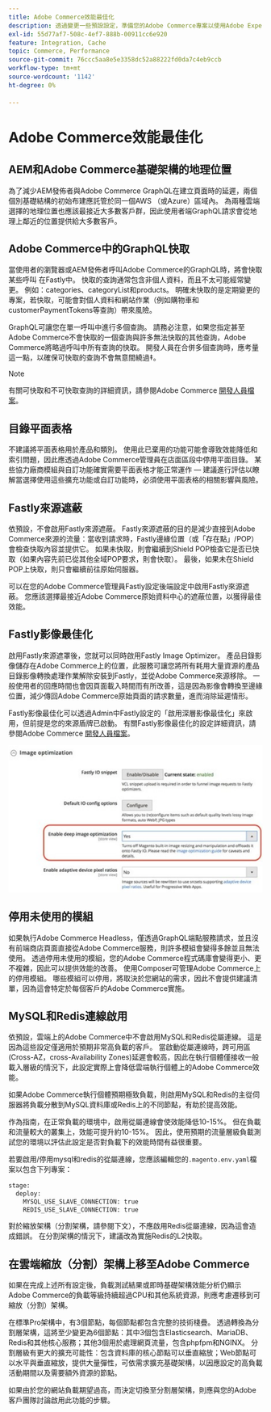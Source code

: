 ```yaml
---
title: Adobe Commerce效能最佳化
description: 透過變更一些預設設定，準備您的Adobe Commerce專案以使用Adobe Experience Manager as a CMS。
exl-id: 55d77af7-508c-4ef7-888b-00911cc6e920
feature: Integration, Cache
topic: Commerce, Performance
source-git-commit: 76ccc5aa8e5e3358dc52a88222fd0da7c4eb9ccb
workflow-type: tm+mt
source-wordcount: '1142'
ht-degree: 0%

---
```


# Adobe Commerce效能最佳化

## AEM和Adobe Commerce基礎架構的地理位置

為了減少AEM發佈者與Adobe Commerce GraphQL在建立頁面時的延遲，兩個個別基礎結構的初始布建應託管於同一個AWS （或Azure）區域內。 為兩種雲端選擇的地理位置也應該最接近大多數客戶群，因此使用者端GraphQL請求會從地理上鄰近的位置提供給大多數客戶。

## Adobe Commerce中的GraphQL快取

當使用者的瀏覽器或AEM發佈者呼叫Adobe Commerce的GraphQL時，將會快取某些呼叫
在Fastly中。 快取的查詢通常包含非個人資料，而且不太可能經常變更。 例如：categories、categoryList和products。 明確未快取的是定期變更的專案，若快取，可能會對個人資料和網站作業（例如購物車和customerPaymentTokens等查詢）帶來風險。

GraphQL可讓您在單一呼叫中進行多個查詢。 請務必注意，如果您指定甚至Adobe Commerce不會快取的一個查詢與許多無法快取的其他查詢，Adobe Commerce將略過呼叫中所有查詢的快取。 開發人員在合併多個查詢時，應考量這一點，以確保可快取的查詢不會無意間繞過‡。

>[!NOTE]
>
> 有關可快取和不可快取查詢的詳細資訊，請參閱Adobe Commerce [開發人員檔案](https://devdocs.magento.com/guides/v2.4/graphql/caching.html)。

## 目錄平面表格

不建議將平面表格用於產品和類別。 使用此已棄用的功能可能會導致效能降低和索引問題，因此應透過Adobe Commerce管理員在店面區段中停用平面目錄。 某些協力廠商模組與自訂功能確實需要平面表格才能正常運作 — 建議進行評估以瞭解當選擇使用這些擴充功能或自訂功能時，必須使用平面表格的相關影響與風險。

## Fastly來源遮蔽

依預設，不會啟用Fastly來源遮蔽。 Fastly來源遮蔽的目的是減少直接到Adobe Commerce來源的流量：當收到請求時，Fastly邊緣位置（或「存在點」/POP）會檢查快取內容並提供它。 如果未快取，則會繼續到Shield POP檢查它是否已快取（如果內容先前已從其他全域POP要求，則會快取）。 最後，如果未在Shield POP上快取，則只會繼續前往原始伺服器。

可以在您的Adobe Commerce管理員Fastly設定後端設定中啟用Fastly來源遮蔽。 您應該選擇最接近Adobe Commerce原始資料中心的遮蔽位置，以獲得最佳效能。

## Fastly影像最佳化

啟用Fastly來源遮罩後，您就可以同時啟用Fastly Image Optimizer。 產品目錄影像儲存在Adobe Commerce上的位置，此服務可讓您將所有耗用大量資源的產品目錄影像轉換處理作業解除安裝到Fastly，並從Adobe Commerce來源移除。 一般使用者的回應時間也會因頁面載入時間而有所改善，這是因為影像會轉換至邊緣位置，減少傳回Adobe Commerce原始頁面的請求數量，進而消除延遲情形。

Fastly影像最佳化可以透過Admin中Fastly設定的「啟用深層影像最佳化」來啟用，但前提是您的來源盾牌已啟動。 有關Fastly影像最佳化的設定詳細資訊，請參閱Adobe Commerce [開發人員檔案](https://devdocs.magento.com/cloud/cdn/fastly-image-optimization.html)。

![Adobe Commerce管理員中Fastly影像最佳化設定的熒幕擷圖](../assets/commerce-at-scale/image-optimization.svg)

## 停用未使用的模組

如果執行Adobe Commerce Headless，僅透過GraphQL端點服務請求，並且沒有前端商店頁面直接從Adobe Commerce服務，則許多模組會變得多餘並且無法使用。 透過停用未使用的模組，您的Adobe Commerce程式碼庫會變得更小、更不複雜，因此可以提供效能的改善。 使用Composer可管理Adobe Commerce上的停用模組。 哪些模組可以停用，將取決於您網站的需求，因此不會提供建議清單，因為這會特定於每個客戶的Adobe Commerce實施。

## MySQL和Redis連線啟用

依預設，雲端上的Adobe Commerce中不會啟用MySQL和Redis從屬連線。 這是因為這些設定僅適用於預期非常高負載的客戶。 當啟動從屬連線時，跨可用區(Cross-AZ，cross-Availability Zones)延遲會較高，因此在執行個體僅接收一般載入層級的情況下，此設定實際上會降低雲端執行個體上的Adobe Commerce效能。

如果Adobe Commerce執行個體預期極致負載，則啟用MySQL和Redis的主從伺服器將負載分散到MySQL資料庫或Redis上的不同節點，有助於提高效能。

作為指南，在正常負載的環境中，啟用從屬連線會使效能降低10-15%。 但在負載和流量較大的叢集上，效能可提升約10-15%。 因此，使用預期的流量層級負載測試您的環境以評估此設定是否對負載下的效能時間有益很重要。

若要啟用/停用mysql和redis的從屬連線，您應該編輯您的`.magento.env.yaml`檔案以包含下列專案：

```
stage:
  deploy:
    MYSQL_USE_SLAVE_CONNECTION: true
    REDIS_USE_SLAVE_CONNECTION: true
```

對於縮放架構（分割架構，請參閱下文），不應啟用Redis從屬連線，因為這會造成錯誤。 在分割架構的情況下，建議改為實施Redis的L2快取。

## 在雲端縮放（分割）架構上移至Adobe Commerce

如果在完成上述所有設定後，負載測試結果或即時基礎架構效能分析仍顯示Adobe Commerce的負載等級持續超過CPU和其他系統資源，則應考慮遷移到可縮放（分割）架構。

在標準Pro架構中，有3個節點，每個節點都包含完整的技術棧疊。 透過轉換為分割層架構，這將至少變更為6個節點：其中3個包含Elasticsearch、MariaDB、Redis和其他核心服務；其他3個用於處理網頁流量，包含phpfpm和NGINX。 分割層級有更大的擴充可能性：包含資料庫的核心節點可以垂直縮放；Web節點可以水平與垂直縮放，提供大量彈性，可依需求擴充基礎架構，以因應設定的高負載活動期間以及需要額外資源的節點。

如果由於您的網站負載期望過高，而決定切換至分割層架構，則應與您的Adobe客戶團隊討論啟用此功能的步驟。
